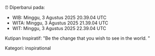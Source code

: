 ⏰ Diperbarui pada:
- WIB: Minggu, 3 Agustus 2025 20.39.04 UTC
- WITA: Minggu, 3 Agustus 2025 21.39.04 UTC
- WIT: Minggu, 3 Agustus 2025 22.39.04 UTC

Kutipan Inspiratif:
"Be the change that you wish to see in the world. "


Kategori: inspirational

